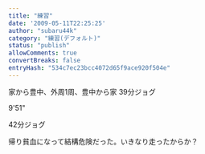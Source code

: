 ```yaml
---
title: "練習"
date: '2009-05-11T22:25:25'
author: "subaru44k"
category: "練習(デフォルト)"
status: "publish"
allowComments: true
convertBreaks: false
entryHash: "534c7ec23bcc4072d65f9ace920f504e"
---
```

家から豊中、外周1周、豊中から家
39分ジョグ

9'51"

42分ジョグ

帰り貧血になって結構危険だった。いきなり走ったからか？
